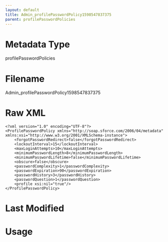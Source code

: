 ```yaml
---
layout: default
title: Admin_profilePasswordPolicy1598547837375
parent: profilePasswordPolicies
---
```

# Metadata Type
profilePasswordPolicies


# Filename 
Admin_profilePasswordPolicy1598547837375


# Raw XML
```
<?xml version="1.0" encoding="UTF-8"?>
<ProfilePasswordPolicy xmlns="http://soap.sforce.com/2006/04/metadata" xmlns:xsi="http://www.w3.org/2001/XMLSchema-instance">
    <forgotPasswordRedirect>false</forgotPasswordRedirect>
    <lockoutInterval>15</lockoutInterval>
    <maxLoginAttempts>10</maxLoginAttempts>
    <minimumPasswordLength>8</minimumPasswordLength>
    <minimumPasswordLifetime>false</minimumPasswordLifetime>
    <obscure>false</obscure>
    <passwordComplexity>1</passwordComplexity>
    <passwordExpiration>90</passwordExpiration>
    <passwordHistory>3</passwordHistory>
    <passwordQuestion>1</passwordQuestion>
    <profile xsi:nil="true"/>
</ProfilePasswordPolicy>
```


# Last Modified


# Usage
